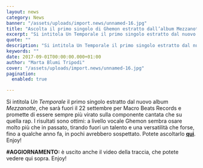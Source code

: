 ```yaml
---
layout: news
category: News
banner: "/assets/uploads/import.news/unnamed-16.jpg"
title: "Ascolta il primo singolo di Ghemon estratto dall’album Mezzanotte"
excerpt: "Si intitola Un Temporale il primo singolo estratto dal nuovo album Mezzanotte, che sarà fuori il 22 settembre per Macro Beats Records e promette di essere sempre più virato sulla componente cantata che su quella rap. I risultati sono ottimi: a livello vocale Ghemon sembra osare molto più che in passato, tirando fuori un talento [&hellip"
quote: ""
description: "Si intitola Un Temporale il primo singolo estratto dal nuovo album Mezzanotte, che sarà fuori il 22 settembre per Macro Beats Records e promette di essere sempre più virato sulla componente cantata che su quella rap. I risultati sono ottimi: a livello vocale Ghemon sembra osare molto più che in passato, tirando fuori un talento [&hellip"
keywords: ""
date: 2017-09-01T00:00:00.000+01:00
author: "Marta Blumi Tripodi"
cover: "/assets/uploads/import.news/unnamed-16.jpg"
pagination:
  enabled: true

---
```


Si intitola _Un Temporale_ il primo singolo estratto dal nuovo album _Mezzanotte_, che sarà fuori il 22 settembre per Macro Beats Records e promette di essere sempre più virato sulla componente cantata che su quella rap. I risultati sono ottimi: a livello vocale Ghemon sembra osare molto più che in passato, tirando fuori un talento e una versatilità che forse, fino a qualche anno fa, in pochi avrebbero sospettato. Potete ascoltarlo [**qui**](https://embed.spotify.com/?uri=spotify%3Atrack%3A22SAfNzN9GHbTUghiCR8l5). Enjoy!

**#AGGIORNAMENTO:** è uscito anche il video della traccia, che potete vedere qui sopra. Enjoy!